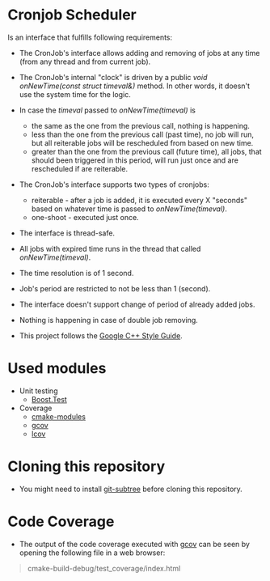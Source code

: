 # Cronjob Scheduler
Is an interface that fulfills following requirements:
- The CronJob's interface allows adding and removing of jobs at any time (from any thread and from current job).
- The CronJob's internal "clock" is driven by a public *void onNewTime(const struct timeval&)* method. In other words, it doesn't use the system time for the logic.
- In case the *timeval* passed to *onNewTime(timeval)* is 
    - the same as the one from the previous call, nothing is happening.
    - less than the one from the previous call (past time), no job will run, but all reiterable jobs will be rescheduled from based on new time.
    - greater than the one from the previous call (future time), all jobs, that should been triggered in this period, will run just once and are rescheduled if are reiterable.
- The CronJob's interface supports two types of cronjobs:
    - reiterable - after a job is added, it is executed every X "seconds" based on whatever time is passed to *onNewTime(timeval)*.
    - one-shoot - executed just once.
- The interface is thread-safe.
- All jobs with expired time runs in the thread that called *onNewTime(timeval)*.
- The time resolution is of 1 second.
- Job's period are restricted to not be less than 1 (second).
- The interface doesn't support change of period of already added jobs.
- Nothing is happening in case of double job removing.

- This project follows the [Google C++ Style Guide](https://google.github.io/styleguide/cppguide.html).

# Used modules
- Unit testing
  - [Boost.Test](https://www.boost.org/doc/libs/1_66_0/libs/test/doc/html/index.html)
- Coverage
  - [cmake-modules](https://github.com/bilke/cmake-modules)
  - [gcov](https://gcc.gnu.org/onlinedocs/gcc/Gcov.html)
  - [lcov](http://ltp.sourceforge.net/coverage/lcov.php)

# Cloning this repository
- You might need to install [git-subtree](https://github.com/apenwarr/git-subtree) before cloning this repository.

# Code Coverage
- The output of the code coverage executed with [gcov](https://gcc.gnu.org/onlinedocs/gcc/Gcov.html) can be seen by opening the following file in a web browser:
> cmake-build-debug/test_coverage/index.html
